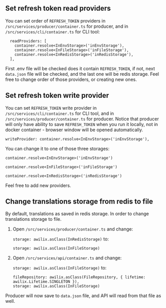 ## Set refresh token read providers
You can set order of `REFRESH_TOKEN` providers in `/src/services/producer/container.ts` for producer, and in `/src/services/cli/container.ts` for CLI tool:

```
  readProviders: [
    container.resolve<InEnvStorage>('inEnvStorage'),
    container.resolve<InFileStorage>('inFileStorage'),
    container.resolve<InRedisStorage>('inRedisStorage'),
  ],
```
First .env file will be checked does it contain `REFRESH_TOKEN`, if not, next `data.json` file will be checked, and the last one will be redis storage. Feel free to change order of those providers, or creating new ones.


## Set refresh token write provider
You can set `REFRESH_TOKEN` write provider in `/src/services/cli/container.ts` for CLI tool, and in `/src/services/producer/container.ts` for producer. Notice that producer will only have ability to save `REFRESH_TOKEN` when you run it locally, not in docker container - browser window will be opened automatically.

`writeProvider: container.resolve<InEnvStorage>('inEnvStorage'),`

You can change it to one of those three storages:

`container.resolve<InEnvStorage>('inEnvStorage')`

`container.resolve<InFileStorage>('inFileStorage')`

`container.resolve<InRedisStorage>('inRedisStorage')`

Feel free to add new providers.


## Change translations storage from redis to file
By default, translations as saved in redis storage. In order to change translations storage to file.

1. Open `/src/services/producer/container.ts` and change:

    `storage: awilix.asClass(InRedisStorage)` to:

    ```
    storage: awilix.asClass(InFileStorage)
    ```

2. Open `/src/services/api/container.ts` and change:

    `storage: awilix.asClass(InFileStorage)` to:

    ```
    fileRepository: awilix.asClass(FileRepository, { lifetime: awilix.Lifetime.SINGLETON }),
    storage: awilix.asClass(InFileStorage)
    ```

Producer will now save to `data.json` file, and API will read from that file as well.
